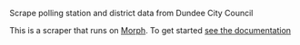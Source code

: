 Scrape polling station and district data from Dundee City Council

This is a scraper that runs on [Morph](https://morph.io). To get started [see the documentation](https://morph.io/documentation)
